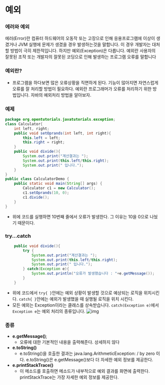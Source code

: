 # 예외
### 에러와 예외
에러(Error)란 컴퓨터 하드웨어의 오동작 또는 고장으로 인해 응용프로그램에 이상이 생겼거나 JVM 실행에 문제가 생겼을 경우 발생하는것을 말합니다. 이 경우 개발자는 대처할 방법이 극히 제한적입니다. 하지만 예외(Exception)은 다릅니다. 예외란 사용자의 잘못된 조작 또는 개발자의 잘못된 코딩으로 인해 발생하는 프로그램 오류를 말합니다
### 예외란?
+ 프로그램을 하다보면 많은 오류상황을 직면하게 된다. 기능이 많아지면 자연스럽게 오류를 잘 처리할 방법이 필요하다. 예외란 프로그래머가 오류를 처리하기 위한 방법입니다. 자바의 예외처리 방법을 알아보자.
### 예제
```java
package org.opentutorials.javatutorials.exception;
class Calculator{
    int left, right;
    public void setOprands(int left, int right){
        this.left = left;
        this.right = right;
    }
    public void divide(){
        System.out.print("계산결과는 ");
        System.out.print(this.left/this.right);
        System.out.print(" 입니다.");
    }
} 
public class CalculatorDemo {
    public static void main(String[] args) {
        Calculator c1 = new Calculator();
        c1.setOprands(10, 0);
        c1.divide();
    }
}
```
+ 위에 코드를 실행하면 10번째 줄에서 오류가 발생한다. 그 이유는 10을 0으로 나눴기 때문이다.
### try...catch
```java
    public void divide(){
        try {
            System.out.print("계산결과는 ");
            System.out.print(this.left/this.right);
            System.out.print(" 입니다.");
        } catch(Exception e){
            System.out.println("오류가 발생했습니다 : "+e.getMessage());
        }
    }
```
+ 위에 코드에서 `try{ }`안에는 예외 상황이 발생할 것으로 예상되는 로직을 위치시킨다.
`catch{ }`안에는 예외가 발생했을 때 실행될 로직을 위치 시킨다.
+ 모든 예외는 Exception이라는 클래스를 상속받습니다. `catch(Exception e)`에서 `Exception e`는 예외 처리의 종류입니다.
![img](https://img1.daumcdn.net/thumb/R1280x0/?scode=mtistory2&fname=https%3A%2F%2Ft1.daumcdn.net%2Fcfile%2Ftistory%2F9947C14F5C1BB0950C)
### 종류
+ **e.getMessage()**;
    + 오류에 대한 기본적인 내용을 출력해준다. 상세하지 않다
+ **e.toString()**
    + e.toString()을 호출한 결과는 java.lang.ArithmeticException: / by zero 이다. e.toString()은 e.getMessage()보다 더 자세한 예외 정보를 제공한다.
+ **e.printStackTrace()**
    + 이 메소드를 호출하면 메소드가 내부적으로 예외 결과를 화면에 출력한다. printStackTrace는 가장 자세한 예외 정보를 제공한다.